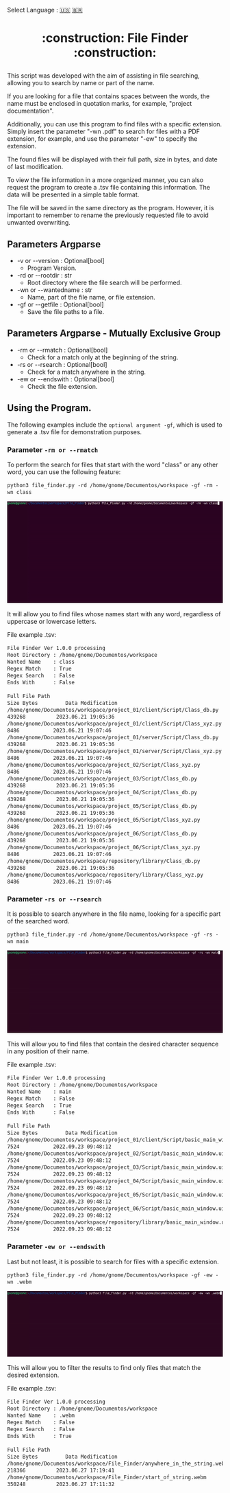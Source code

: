 Select Language : [:us:]() [:brazil:]()
<h1 align="center">
  <p align="center">:construction: File Finder :construction:</p>
</h1>

This script was developed with the aim of assisting in file searching, allowing you to search by name or part of the name.

If you are looking for a file that contains spaces between the words, the name must be enclosed in quotation marks, for example, "project documentation".

Additionally, you can use this program to find files with a specific extension. Simply insert the parameter "-wn .pdf" to search for files with a PDF extension, for example, and use the parameter "-ew" to specify the extension.

The found files will be displayed with their full path, size in bytes, and date of last modification.

To view the file information in a more organized manner, you can also request the program to create a .tsv file containing this information. The data will be presented in a simple table format.

The file will be saved in the same directory as the program. However, it is important to remember to rename the previously requested file to avoid unwanted overwriting.

## Parameters Argparse

- -v or --version : Optional[bool]
  - Program Version.
- -rd or --rootdir : str
  - Root directory where the file search will be performed.
- -wn or --wantedname : str
  - Name, part of the file name, or file extension.
- -gf or --getfile : Optional[bool]
  - Save the file paths to a file.
        
## Parameters Argparse - Mutually Exclusive Group

- -rm or --rmatch : Optional[bool]
  - Check for a match only at the beginning of the string.
- -rs or --rsearch : Optional[bool]
  - Check for a match anywhere in the string.
- -ew or --endswith : Optional[bool]
  - Check the file extension.

## Using the Program.

The following examples include the ```optional argument -gf```, which is used to generate a .tsv file for demonstration purposes.


### Parameter ```-rm or --rmatch```
To perform the search for files that start with the word "class" or any other word, you can use the following feature:
```
python3 file_finder.py -rd /home/gnome/Documentos/workspace -gf -rm -wn class
```
 ![](https://github.com/yhagor/File_Finder/blob/main/docs/start_of_string.gif)
 
It will allow you to find files whose names start with any word, regardless of uppercase or lowercase letters.

File example .tsv:
```.tsv
File Finder Ver 1.0.0 processing
Root Directory : /home/gnome/Documentos/workspace
Wanted Name    : class
Regex Match    : True
Regex Search   : False
Ends With      : False

Full File Path                                                                Size Bytes         Data Modification
/home/gnome/Documentos/workspace/project_01/client/Script/Class_db.py           439268          2023.06.21 19:05:36
/home/gnome/Documentos/workspace/project_01/client/Script/Class_xyz.py           8486           2023.06.21 19:07:46
/home/gnome/Documentos/workspace/project_01/server/Script/Class_db.py           439268          2023.06.21 19:05:36
/home/gnome/Documentos/workspace/project_01/server/Script/Class_xyz.py           8486           2023.06.21 19:07:46
/home/gnome/Documentos/workspace/project_02/Script/Class_xyz.py                  8486           2023.06.21 19:07:46
/home/gnome/Documentos/workspace/project_03/Script/Class_db.py                  439268          2023.06.21 19:05:36
/home/gnome/Documentos/workspace/project_04/Script/Class_db.py                  439268          2023.06.21 19:05:36
/home/gnome/Documentos/workspace/project_05/Script/Class_db.py                  439268          2023.06.21 19:05:36
/home/gnome/Documentos/workspace/project_05/Script/Class_xyz.py                  8486           2023.06.21 19:07:46
/home/gnome/Documentos/workspace/project_06/Script/Class_db.py                  439268          2023.06.21 19:05:36
/home/gnome/Documentos/workspace/project_06/Script/Class_xyz.py                  8486           2023.06.21 19:07:46
/home/gnome/Documentos/workspace/repository/library/Class_db.py                 439268          2023.06.21 19:05:36
/home/gnome/Documentos/workspace/repository/library/Class_xyz.py                 8486           2023.06.21 19:07:46
```

### Parameter ```-rs or --rsearch```
It is possible to search anywhere in the file name, looking for a specific part of the searched word.
```
python3 file_finder.py -rd /home/gnome/Documentos/workspace -gf -rs -wn main
```
 ![](https://github.com/yhagor/File_Finder/blob/main/docs/anywhere_in_the_string.gif)
 
This will allow you to find files that contain the desired character sequence in any position of their name.
 
File example .tsv:
```.tsv
File Finder Ver 1.0.0 processing
Root Directory : /home/gnome/Documentos/workspace
Wanted Name    : main
Regex Match    : False
Regex Search   : True
Ends With      : False

Full File Path                                                                     Size Bytes         Data Modification
/home/gnome/Documentos/workspace/project_01/client/Script/basic_main_window.ui        7524           2022.09.23 09:48:12
/home/gnome/Documentos/workspace/project_02/Script/basic_main_window.ui               7524           2022.09.23 09:48:12
/home/gnome/Documentos/workspace/project_03/Script/basic_main_window.ui               7524           2022.09.23 09:48:12
/home/gnome/Documentos/workspace/project_04/Script/basic_main_window.ui               7524           2022.09.23 09:48:12
/home/gnome/Documentos/workspace/project_05/Script/basic_main_window.ui               7524           2022.09.23 09:48:12
/home/gnome/Documentos/workspace/project_06/Script/basic_main_window.ui               7524           2022.09.23 09:48:12
/home/gnome/Documentos/workspace/repository/library/basic_main_window.ui              7524           2022.09.23 09:48:12
```

### Parameter ```-ew or --endswith```
Last but not least, it is possible to search for files with a specific extension.
```
python3 file_finder.py -rd /home/gnome/Documentos/workspace -gf -ew -wn .webm
```
 ![](https://github.com/yhagor/File_Finder/blob/main/docs/file_extension.gif)

This will allow you to filter the results to find only files that match the desired extension.

File example .tsv:
```.tsv
File Finder Ver 1.0.0 processing
Root Directory : /home/gnome/Documentos/workspace
Wanted Name    : .webm
Regex Match    : False
Regex Search   : False
Ends With      : True

Full File Path                                                                  Size Bytes         Data Modification
/home/gnome/Documentos/workspace/File_Finder/anywhere_in_the_string.webm          218366          2023.06.27 17:19:41
/home/gnome/Documentos/workspace/File_Finder/start_of_string.webm                 350248          2023.06.27 17:11:32
```

